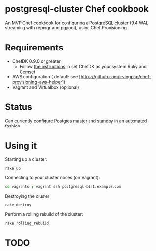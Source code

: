 # postgresql-cluster Chef cookbook

An MVP Chef cookbook for configuring a PostgreSQL cluster (9.4 WAL streaming with repmgr and pgpool), using Chef Provisioning

# Requirements

* ChefDK 0.9.0 or greater
  * Follow [the instructions](https://docs.chef.io/install_dk.html) to set ChefDK as your system Ruby and Gemset
* AWS configuration ( default: see [https://github.com/irvingpop/chef-provisioning-aws-helper])
* Vagrant and Virtualbox (optional)

# Status
Can currently configure Postgres master and standby in an automated fashion

# Using it

Starting up a cluster:
```bash
rake up
```

Connecting to your cluster nodes (on Vagrant):
```bash
cd vagrants ; vagrant ssh postgresql-bdr1.example.com
```

Destroying the cluster
```bash
rake destroy
```

Perform a rolling rebuild of the cluster:
```bash
rake rolling_rebuild
```

# TODO
